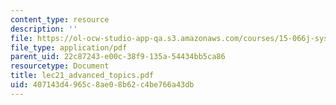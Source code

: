 ```yaml
---
content_type: resource
description: ''
file: https://ol-ocw-studio-app-qa.s3.amazonaws.com/courses/15-066j-system-optimization-and-analysis-for-manufacturing-summer-2003/407143d4965c8ae08b62c4be766a43db_lec21_advanced_topics.pdf
file_type: application/pdf
parent_uid: 22c87243-e00c-38f9-135a-54434bb5ca86
resourcetype: Document
title: lec21_advanced_topics.pdf
uid: 407143d4-965c-8ae0-8b62-c4be766a43db
---
```

